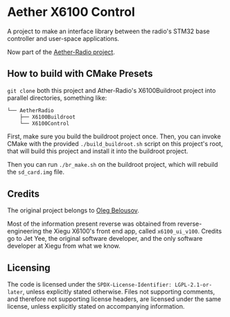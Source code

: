 # Aether X6100 Control

A project to make an interface library between the radio's STM32 base controller
and user-space applications.

Now part of the [Aether-Radio project](https://github.com/AetherRadio).

## How to build with CMake Presets

`git clone` both this project and Ather-Radio's X6100Buildroot project into
parallel directories, something like:

```txt
└── AetherRadio
    ├── X6100Buildroot
    └── X6100Control
```

First, make sure you build the buildroot project once.
Then, you can invoke CMake with the provided `./build_buildroot.sh` script on
this project's root, that will build this project and install it into the
buildroot project.

Then you can run `./br_make.sh` on the buildroot project, which will rebuild the
`sd_card.img` file.

## Credits

The original project belongs to [Oleg Belousov](https://github.com/strijar).

Most of the information present reverse was obtained from reverse-engineering
the Xiegu X6100's front end app, called `x6100_ui_v100`. Credits go to Jet Yee,
the original software developer, and the only software developer at Xiegu from
what we know.

## Licensing

The code is licensed under the `SPDX-License-Identifier: LGPL-2.1-or-later`,
unless explicitly stated otherwise.
Files not supporting comments, and therefore not supporting license headers, are
licensed under the same license, unless explicitly stated on accompanying
information.
